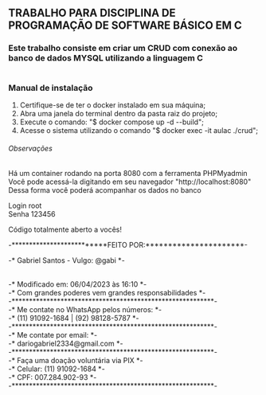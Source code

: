 ## TRABALHO PARA DISCIPLINA DE PROGRAMAÇÃO DE SOFTWARE BÁSICO EM C

### Este trabalho consiste em criar um CRUD com conexão ao banco de dados MYSQL utilizando a linguagem C
#
### Manual de instalação ###

1. Certifique-se de ter o docker instalado em sua máquina;
2. Abra uma janela do terminal dentro da pasta raiz do projeto;
3. Execute o comando: "$ docker compose up -d --build";
4. Acesse o sistema utilizando o comando "$ docker exec -it aulac ./crud";

###### Observações
Há um container rodando na porta 8080 com a ferramenta PHPMyadmin
Você pode acessá-la digitando em seu navegador "http://localhost:8080"
Dessa forma você poderá acompanhar os dados no banco

Login root
<br>
Senha 123456

Código totalmente aberto a vocês!


-**************************FEITO POR:**********************-
<br>

-*              Gabriel Santos - Vulgo: @gabi             *-

<br>
-*            Modificado em: 06/04/2023 às 16:10          *-

<br>
-*    Com grandes poderes vem grandes responsabilidades   *-

<br>
-**********************************************************-

<br>
-*           Me contate no WhatsApp pelos números:        *-

<br>
-*             (11) 91092-1684 | (92) 98128-5787          *-

<br>
-**********************************************************-

<br>
-*                    Me contate por email:               *-

<br>
-*                 dariogabriel2334@gmail.com             *-

<br>
-**********************************************************-

<br>
-*             Faça uma doação voluntária via PIX         *-
<br>
-*                   Celular: (11) 91092-1684             *-
<br>
-*                      CPF: 007.284.902-93               *-
<br>
-**********************************************************-
<br>
